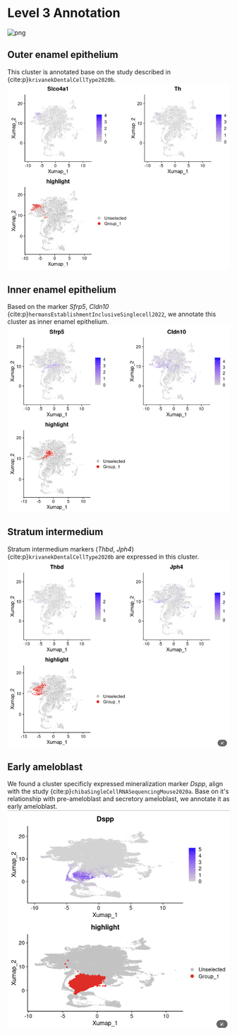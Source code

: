 # Level 3 Annotation

![png](../img/anno-level3_epi.png)

## Outer enamel epithelium
This cluster is annotated base on the study described in {cite:p}`krivanekDentalCellType2020b`.
![png](../img/annotation_epi/C22-7.png)


## Inner enamel epithelium
Based on the marker *Sfrp5*, *Cldn10* {cite:p}`hermansEstablishmentInclusiveSinglecell2022`, we annotate this cluster as inner enamel epithelium.
![png](../img/annotation_epi/C22-4.png)

## Stratum intermedium
Stratum intermedium markers (*Thbd*, *Jph4*) {cite:p}`krivanekDentalCellType2020b` are expressed in this cluster.
![png](../img/annotation_epi/C22-5.png)

## Early ameloblast
We found a cluster specificly expressed mineralization marker *Dspp*, align with the study {cite:p}`chibaSingleCellRNASequencingMouse2020a`. Base on it's relationship with pre-ameloblast and secretory ameloblast, we annotate it as early ameloblast.
![png](../img/annotation_epi/C22-12.png)